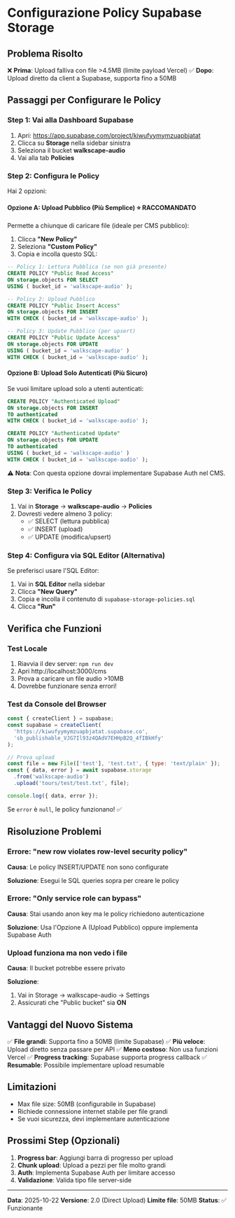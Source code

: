 # Configurazione Policy Supabase Storage

## Problema Risolto

❌ **Prima**: Upload falliva con file >4.5MB (limite payload Vercel)
✅ **Dopo**: Upload diretto da client a Supabase, supporta fino a 50MB

## Passaggi per Configurare le Policy

### Step 1: Vai alla Dashboard Supabase

1. Apri: https://app.supabase.com/project/kiwufyymymzuapbjatat
2. Clicca su **Storage** nella sidebar sinistra
3. Seleziona il bucket **walkscape-audio**
4. Vai alla tab **Policies**

### Step 2: Configura le Policy

Hai 2 opzioni:

#### Opzione A: Upload Pubblico (Più Semplice) ⭐ RACCOMANDATO

Permette a chiunque di caricare file (ideale per CMS pubblico):

1. Clicca **"New Policy"**
2. Seleziona **"Custom Policy"**
3. Copia e incolla questo SQL:

```sql
-- Policy 1: Lettura Pubblica (se non già presente)
CREATE POLICY "Public Read Access"
ON storage.objects FOR SELECT
USING ( bucket_id = 'walkscape-audio' );

-- Policy 2: Upload Pubblico
CREATE POLICY "Public Insert Access"
ON storage.objects FOR INSERT
WITH CHECK ( bucket_id = 'walkscape-audio' );

-- Policy 3: Update Pubblico (per upsert)
CREATE POLICY "Public Update Access"
ON storage.objects FOR UPDATE
USING ( bucket_id = 'walkscape-audio' )
WITH CHECK ( bucket_id = 'walkscape-audio' );
```

#### Opzione B: Upload Solo Autenticati (Più Sicuro)

Se vuoi limitare upload solo a utenti autenticati:

```sql
CREATE POLICY "Authenticated Upload"
ON storage.objects FOR INSERT
TO authenticated
WITH CHECK ( bucket_id = 'walkscape-audio' );

CREATE POLICY "Authenticated Update"
ON storage.objects FOR UPDATE
TO authenticated
USING ( bucket_id = 'walkscape-audio' )
WITH CHECK ( bucket_id = 'walkscape-audio' );
```

⚠️ **Nota**: Con questa opzione dovrai implementare Supabase Auth nel CMS.

### Step 3: Verifica le Policy

1. Vai in **Storage** → **walkscape-audio** → **Policies**
2. Dovresti vedere almeno 3 policy:
   - ✅ SELECT (lettura pubblica)
   - ✅ INSERT (upload)
   - ✅ UPDATE (modifica/upsert)

### Step 4: Configura via SQL Editor (Alternativa)

Se preferisci usare l'SQL Editor:

1. Vai in **SQL Editor** nella sidebar
2. Clicca **"New Query"**
3. Copia e incolla il contenuto di `supabase-storage-policies.sql`
4. Clicca **"Run"**

## Verifica che Funzioni

### Test Locale

1. Riavvia il dev server: `npm run dev`
2. Apri http://localhost:3000/cms
3. Prova a caricare un file audio >10MB
4. Dovrebbe funzionare senza errori!

### Test da Console del Browser

```javascript
const { createClient } = supabase;
const supabase = createClient(
  'https://kiwufyymymzuapbjatat.supabase.co',
  'sb_publishable_VJG7Il93z4QAdV7EHHpB2Q_4fIBkHfy'
);

// Prova upload
const file = new File(['test'], 'test.txt', { type: 'text/plain' });
const { data, error } = await supabase.storage
  .from('walkscape-audio')
  .upload('tours/test/test.txt', file);

console.log({ data, error });
```

Se `error` è `null`, le policy funzionano! ✅

## Risoluzione Problemi

### Errore: "new row violates row-level security policy"

**Causa**: Le policy INSERT/UPDATE non sono configurate

**Soluzione**: Esegui le SQL queries sopra per creare le policy

### Errore: "Only service role can bypass"

**Causa**: Stai usando anon key ma le policy richiedono autenticazione

**Soluzione**: Usa l'Opzione A (Upload Pubblico) oppure implementa Supabase Auth

### Upload funziona ma non vedo i file

**Causa**: Il bucket potrebbe essere privato

**Soluzione**:
1. Vai in Storage → walkscape-audio → Settings
2. Assicurati che "Public bucket" sia **ON**

## Vantaggi del Nuovo Sistema

✅ **File grandi**: Supporta fino a 50MB (limite Supabase)
✅ **Più veloce**: Upload diretto senza passare per API
✅ **Meno costoso**: Non usa funzioni Vercel
✅ **Progress tracking**: Supabase supporta progress callback
✅ **Resumable**: Possibile implementare upload resumable

## Limitazioni

- Max file size: 50MB (configurabile in Supabase)
- Richiede connessione internet stabile per file grandi
- Se vuoi sicurezza, devi implementare autenticazione

## Prossimi Step (Opzionali)

1. **Progress bar**: Aggiungi barra di progresso per upload
2. **Chunk upload**: Upload a pezzi per file molto grandi
3. **Auth**: Implementa Supabase Auth per limitare accesso
4. **Validazione**: Valida tipo file server-side

---

**Data**: 2025-10-22
**Versione**: 2.0 (Direct Upload)
**Limite file**: 50MB
**Status**: ✅ Funzionante
